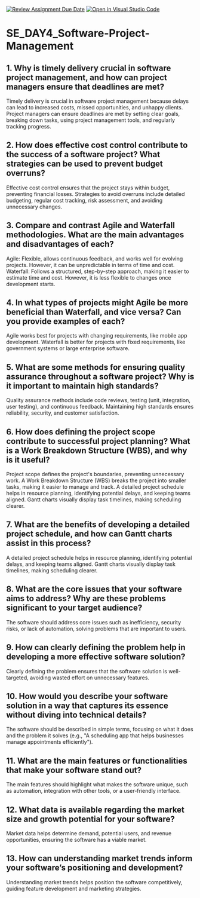[![Review Assignment Due Date](https://classroom.github.com/assets/deadline-readme-button-22041afd0340ce965d47ae6ef1cefeee28c7c493a6346c4f15d667ab976d596c.svg)](https://classroom.github.com/a/9pw6JKcu)
[![Open in Visual Studio Code](https://classroom.github.com/assets/open-in-vscode-2e0aaae1b6195c2367325f4f02e2d04e9abb55f0b24a779b69b11b9e10269abc.svg)](https://classroom.github.com/online_ide?assignment_repo_id=18517672&assignment_repo_type=AssignmentRepo)
# SE_DAY4_Software-Project-Management
## 1. Why is timely delivery crucial in software project management, and how can project managers ensure that deadlines are met?
Timely delivery is crucial in software project management because delays can lead to increased costs, missed opportunities, and unhappy clients. Project managers can ensure deadlines are met by setting clear goals, breaking down tasks, using project management tools, and regularly tracking progress.

## 2. How does effective cost control contribute to the success of a software project? What strategies can be used to prevent budget overruns?
Effective cost control ensures that the project stays within budget, preventing financial losses. Strategies to avoid overruns include detailed budgeting, regular cost tracking, risk assessment, and avoiding unnecessary changes.

## 3. Compare and contrast Agile and Waterfall methodologies. What are the main advantages and disadvantages of each?
Agile: Flexible, allows continuous feedback, and works well for evolving projects. However, it can be unpredictable in terms of time and cost.
Waterfall: Follows a structured, step-by-step approach, making it easier to estimate time and cost. However, it is less flexible to changes once development starts.

## 4. In what types of projects might Agile be more beneficial than Waterfall, and vice versa? Can you provide examples of each?
Agile works best for projects with changing requirements, like mobile app development. Waterfall is better for projects with fixed requirements, like government systems or large enterprise software.

## 5. What are some methods for ensuring quality assurance throughout a software project? Why is it important to maintain high standards?
Quality assurance methods include code reviews, testing (unit, integration, user testing), and continuous feedback. Maintaining high standards ensures reliability, security, and customer satisfaction.

## 6. How does defining the project scope contribute to successful project planning? What is a Work Breakdown Structure (WBS), and why is it useful?
Project scope defines the project's boundaries, preventing unnecessary work. A Work Breakdown Structure (WBS) breaks the project into smaller tasks, making it easier to manage and track.
A detailed project schedule helps in resource planning, identifying potential delays, and keeping teams aligned. Gantt charts visually display task timelines, making scheduling clearer.

## 7. What are the benefits of developing a detailed project schedule, and how can Gantt charts assist in this process?
A detailed project schedule helps in resource planning, identifying potential delays, and keeping teams aligned. Gantt charts visually display task timelines, making scheduling clearer.

## 8. What are the core issues that your software aims to address? Why are these problems significant to your target audience?
The software should address core issues such as inefficiency, security risks, or lack of automation, solving problems that are important to users.

## 9. How can clearly defining the problem help in developing a more effective software solution?
Clearly defining the problem ensures that the software solution is well-targeted, avoiding wasted effort on unnecessary features.

## 10. How would you describe your software solution in a way that captures its essence without diving into technical details?
The software should be described in simple terms, focusing on what it does and the problem it solves (e.g., "A scheduling app that helps businesses manage appointments efficiently").

## 11. What are the main features or functionalities that make your software stand out?
The main features should highlight what makes the software unique, such as automation, integration with other tools, or a user-friendly interface.

## 12. What data is available regarding the market size and growth potential for your software?
Market data helps determine demand, potential users, and revenue opportunities, ensuring the software has a viable market.


## 13. How can understanding market trends inform your software’s positioning and development?
Understanding market trends helps position the software competitively, guiding feature development and marketing strategies.
